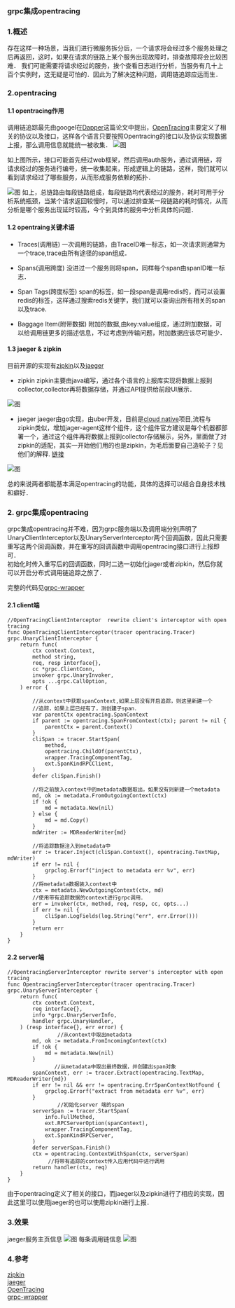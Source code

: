 ### grpc集成opentracing

### 1.概述
存在这样一种场景，当我们进行微服务拆分后，一个请求将会经过多个服务处理之后再返回，这时，如果在请求的链路上某个服务出现故障时，排查故障将会比较困难．
我们可能需要将请求经过的服务，挨个查看日志进行分析，当服务有几十上百个实例时，这无疑是可怕的．因此为了解决这种问题，调用链追踪应运而生．

### 2.opentracing

#### 1.1 opentracing作用

调用链追踪最先由googel在[Dapper](https://research.google.com/pubs/pub36356.html)这篇论文中提出，[OpenTracing](http://opentracing.io/)主要定义了相关的协议以及接口，这样各个语言只要按照Opentracing的接口以及协议实现数据上报，那么调用信息就能统一被收集．
![图](../img/tracing_p1.png)

如上图所示，接口可能首先经过web框架，然后调用auth服务，通过调用链，将请求经过的服务进行编号，统一收集起来，形成逻辑上的链路，这样，我们就可以看到请求经过了哪些服务，从而形成服务依赖的拓扑．

![图](../img/tracing_p2.png)
如上，总链路由每段链路组成，每段链路均代表经过的服务，耗时可用于分析系统瓶颈，当某个请求返回较慢时，可以通过排查某一段链路的耗时情况，从而分析是哪个服务出现延时较高，今个到具体的服务中分析具体的问题．

#### 1.2 opentraing关键术语
* Traces(调用链)
一次调用的链路，由TraceID唯一标志，如一次请求则通常为一个trace,trace由所有途径的span组成．

* Spans(调用跨度)
没进过一个服务则将span，同样每个span由spanID唯一标志．

* Span Tags(跨度标签)
span的标签，如一段span是调用redis的，而可以设置redis的标签，这样通过搜索redis关键字，我们就可以查询出所有相关的span以及trace.

* Baggage Item(附带数据)
附加的数据,由key:value组成，通过附加数据，可以给调用链更多的描述信息，不过考虑到传输问题，附加数据应该尽可能少．

#### 1.3 jaeger & zipkin

目前开源的实现有[zipkin](https://zipkin.io/)以及[jaeger](https://www.jaegertracing.io/)

* zipkin
zipkin主要由java编写，通过各个语言的上报库实现将数据上报到collector,collector再将数据存储，并通过API提供给前段UI展示．

![图](../img/tracing_p3.png)

* jaeger
jaeger由go实现，由uber开发，目前是[cloud native](https://www.cncf.io/)项目,流程与zipkin类似，增加jager-agent这样个组件，这个组件官方建议是每个机器都部署一个，通过这个组件再将数据上报到collector存储展示，另外，里面做了对zipkin的适配，其实一开始他们用的也是zipkin，为毛后面要自己造轮子？见他们的解释. [链接](https://eng.uber.com/distributed-tracing/)

![图](../img/tracing_p4.png)

总的来说两者都能基本满足opentracing的功能，具体的选择可以结合自身技术栈和癖好．

### 2. grpc集成opentracing
grpc集成opentracing并不难，因为grpc服务端以及调用端分别声明了UnaryClientInterceptor以及UnaryServerInterceptor两个回调函数，因此只需要重写这两个回调函数，并在重写的回调函数中调用opentracing接口进行上报即可．</br>
初始化时传入重写后的回调函数，同时二选一初始化jager或者zipkin，然后你就可以开启分布式调用链追踪之旅了．

完整的代码见[grpc-wrapper](https://github.com/messixukejia/grpc-wrapper)

#### 2.1 client端
```
//OpenTracingClientInterceptor  rewrite client's interceptor with open tracing
func OpenTracingClientInterceptor(tracer opentracing.Tracer) grpc.UnaryClientInterceptor {
	return func(
		ctx context.Context,
		method string,
		req, resp interface{},
		cc *grpc.ClientConn,
		invoker grpc.UnaryInvoker,
		opts ...grpc.CallOption,
	) error {

        //从context中获取spanContext,如果上层没有开启追踪，则这里新建一个
        //追踪，如果上层已经有了，测创建子span．
		var parentCtx opentracing.SpanContext
		if parent := opentracing.SpanFromContext(ctx); parent != nil {
			parentCtx = parent.Context()
		}
		cliSpan := tracer.StartSpan(
			method,
			opentracing.ChildOf(parentCtx),
			wrapper.TracingComponentTag,
			ext.SpanKindRPCClient,
		)
		defer cliSpan.Finish()

        //将之前放入context中的metadata数据取出，如果没有则新建一个metadata
		md, ok := metadata.FromOutgoingContext(ctx)
		if !ok {
			md = metadata.New(nil)
		} else {
			md = md.Copy()
		}
		mdWriter := MDReaderWriter{md}

        //将追踪数据注入到metadata中
		err := tracer.Inject(cliSpan.Context(), opentracing.TextMap, mdWriter)
		if err != nil {
			grpclog.Errorf("inject to metadata err %v", err)
		}
        //将metadata数据装入context中
		ctx = metadata.NewOutgoingContext(ctx, md)
        //使用带有追踪数据的context进行grpc调用．
		err = invoker(ctx, method, req, resp, cc, opts...)
		if err != nil {
			cliSpan.LogFields(log.String("err", err.Error()))
		}
		return err
	}
}
```


#### 2.2 server端

```
//OpentracingServerInterceptor rewrite server's interceptor with open tracing
func OpentracingServerInterceptor(tracer opentracing.Tracer) grpc.UnaryServerInterceptor {
	return func(
		ctx context.Context,
		req interface{},
		info *grpc.UnaryServerInfo,
		handler grpc.UnaryHandler,
	) (resp interface{}, err error) {
                //从context中取出metadata
		md, ok := metadata.FromIncomingContext(ctx)
		if !ok {
			md = metadata.New(nil)
		}
               //从metadata中取出最终数据，并创建出span对象
		spanContext, err := tracer.Extract(opentracing.TextMap, MDReaderWriter{md})
		if err != nil && err != opentracing.ErrSpanContextNotFound {
			grpclog.Errorf("extract from metadata err %v", err)
		}
                //初始化server 端的span
		serverSpan := tracer.StartSpan(
			info.FullMethod,
			ext.RPCServerOption(spanContext),
			wrapper.TracingComponentTag,
			ext.SpanKindRPCServer,
		)
		defer serverSpan.Finish()
		ctx = opentracing.ContextWithSpan(ctx, serverSpan)
             //将带有追踪的context传入应用代码中进行调用
		return handler(ctx, req)
	}
}
```

由于opentracing定义了相关的接口，而jaeger以及zipkin进行了相应的实现，因此这里可以使用jaeger的也可以使用zipkin进行上报．

### 3.效果
jaeger服务主页信息
![图](../img/tracing_p5.png)
每条调用链信息
![图](../img/tracing_p6.png)

### 4.参考
[zipkin](https://zipkin.io/)</br>
[jaeger](https://github.com/jaegertracing/jaeger)</br>
[OpenTracing](http://opentracing.io/)</br>
[grpc-wrapper](https://github.com/messixukejia/grpc-wrapper)</br>


